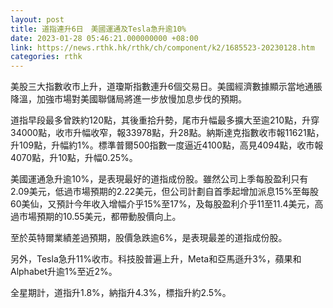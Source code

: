 ```yaml
---
layout: post
title: 道指連升6日　美國運通及Tesla急升逾10%
date: 2023-01-28 05:46:21.000000000 +08:00
link: https://news.rthk.hk/rthk/ch/component/k2/1685523-20230128.htm
categories: rthk
---
```


美股三大指數收市上升，道瓊斯指數連升6個交易日。美國經濟數據顯示當地通脹降溫，加強市場對美國聯儲局將進一步放慢加息步伐的預期。

道指早段最多曾跌約120點，其後重拾升勢，尾市升幅最多擴大至逾210點，升穿34000點，收市升幅收窄，報33978點，升28點。納斯達克指數收市報11621點，升109點，升幅約1%。標準普爾500指數一度逼近4100點，高見4094點，收市報4070點，升10點，升幅0.25%。

美國運通急升逾10%，是表現最好的道指成份股。雖然公司上季每股盈利只有2.09美元，低過市場預期的2.22美元，但公司計劃自首季起增加派息15%至每股60美仙，又預計今年收入增幅介乎15%至17%，及每股盈利介乎11至11.4美元，高過市場預期的10.55美元，都帶動股價向上。

至於英特爾業績差過預期，股價急跌逾6%，是表現最差的道指成份股。

另外，Tesla急升11%收市。科技股普遍上升，Meta和亞馬遜升3%，蘋果和Alphabet升逾1%至近2%。

全星期計，道指升1.8%，納指升4.3%，標指升約2.5%。

